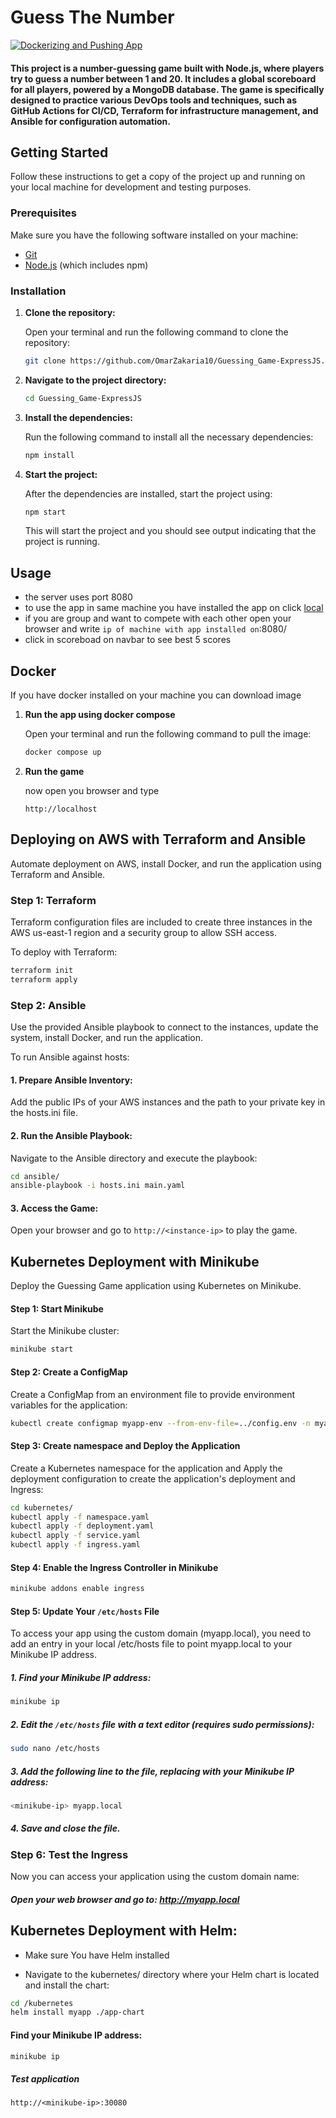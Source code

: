 # Guess The Number

[![Dockerizing and Pushing App](https://github.com/OmarZakaria10/Guessing_Game-ExpressJS/actions/workflows/nodetest.yml/badge.svg)](https://github.com/OmarZakaria10/Guessing_Game-ExpressJS/actions/workflows/nodetest.yml)

#### This project is a number-guessing game built with Node.js, where players try to guess a number between 1 and 20. It includes a global scoreboard for all players, powered by a MongoDB database. The game is specifically designed to practice various DevOps tools and techniques, such as GitHub Actions for CI/CD, Terraform for infrastructure management, and Ansible for configuration automation.

## Getting Started

Follow these instructions to get a copy of the project up and running on your local machine for development and testing purposes.

### Prerequisites

Make sure you have the following software installed on your machine:

- [Git](https://git-scm.com/)
- [Node.js](https://nodejs.org/) (which includes npm)

### Installation

1. **Clone the repository:**

    Open your terminal and run the following command to clone the repository:

    ```bash
    git clone https://github.com/OmarZakaria10/Guessing_Game-ExpressJS.git
    ```


2. **Navigate to the project directory:**

    ```bash
    cd Guessing_Game-ExpressJS
    ```

3. **Install the dependencies:**

    Run the following command to install all the necessary dependencies:

    ```bash
    npm install
    ```

4. **Start the project:**

    After the dependencies are installed, start the project using:

    ```bash
    npm start
    ```

    This will start the project and you should see output indicating that the project is running.

## Usage

- the server uses port 8080
- to use the app in same machine you have installed the app on click [local](http://localhost:8080/)
- if you are group and want to compete with each other open your browser and write `ip of machine with app installed on`:8080/
- click in scoreboad on navbar to see best 5 scores


## Docker 

If you have docker installed on your machine you can download image
1. **Run the app using docker compose**

    Open your terminal and run the following command to pull the image:

    ```bash
    docker compose up
    ```
2. **Run the game**
    
    now open you browser and type 
    ```url
    http://localhost
    ```
## Deploying on AWS with Terraform and Ansible
Automate deployment on AWS, install Docker, and run the application using Terraform and Ansible.
### Step 1: Terraform 

Terraform configuration files are included to create three instances in the AWS us-east-1 region and a security group to allow SSH access.

To deploy with Terraform:

```bash
terraform init
terraform apply
```

### Step 2: Ansible
Use the provided Ansible playbook to connect to the instances, update the system, install Docker, and run the application.

To run Ansible against hosts:

#### 1. Prepare Ansible Inventory:

Add the public IPs of your AWS instances and the path to your private key in the hosts.ini file.
#### 2. Run the Ansible Playbook:

Navigate to the Ansible directory and execute the playbook:
```bash
cd ansible/
ansible-playbook -i hosts.ini main.yaml
```
#### 3. Access the Game:
Open your browser and go to `http://<instance-ip>` to play the game.

## Kubernetes Deployment with Minikube
Deploy the Guessing Game application using Kubernetes on Minikube.

#### Step 1: Start Minikube
Start the Minikube cluster:

```bash
minikube start
```
#### Step 2: Create a ConfigMap
Create a ConfigMap from an environment file to provide environment variables for the application:

```bash
kubectl create configmap myapp-env --from-env-file=../config.env -n myapp-namespace
```

#### Step 3: Create namespace and Deploy the Application
Create a Kubernetes namespace for the application and Apply the deployment configuration to create the application's deployment and Ingress:

```bash
cd kubernetes/
kubectl apply -f namespace.yaml 
kubectl apply -f deployment.yaml 
kubectl apply -f service.yaml 
kubectl apply -f ingress.yaml
```

#### Step 4: Enable the Ingress Controller in Minikube

```bash
minikube addons enable ingress
```

#### Step 5: Update Your `/etc/hosts` File
To access your app using the custom domain (myapp.local), you need to add an entry in your local /etc/hosts file to point myapp.local to your Minikube IP address.

##### 1. Find your Minikube IP address:
```bash
minikube ip
```
##### 2. Edit the `/etc/hosts` file with a text editor (requires sudo permissions):
```bash
sudo nano /etc/hosts
```
##### 3. Add the following line to the file, replacing <minikube-ip> with your Minikube IP address:

```bash
<minikube-ip> myapp.local
```

##### 4. Save and close the file.

### Step 6: Test the Ingress
Now you can access your application using the custom domain name:
##### Open your web browser and go to: http://myapp.local


## Kubernetes Deployment with Helm:
- Make sure You have Helm installed

- Navigate to the kubernetes/ directory where your Helm chart is located and install the chart:

```bash
cd /kubernetes
helm install myapp ./app-chart
```
#### Find your Minikube IP address:

```bash
minikube ip
```
##### Test application

`http://<minikube-ip>:30080`

